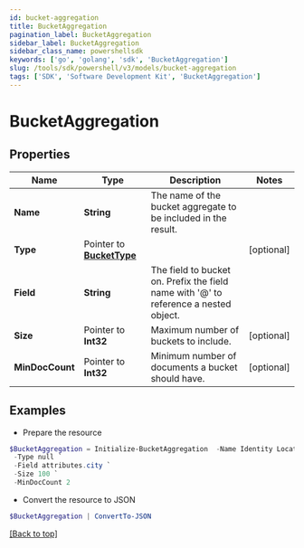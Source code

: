```yaml
---
id: bucket-aggregation
title: BucketAggregation
pagination_label: BucketAggregation
sidebar_label: BucketAggregation
sidebar_class_name: powershellsdk
keywords: ['go', 'golang', 'sdk', 'BucketAggregation'] 
slug: /tools/sdk/powershell/v3/models/bucket-aggregation
tags: ['SDK', 'Software Development Kit', 'BucketAggregation']
---
```



# BucketAggregation

## Properties

Name | Type | Description | Notes
------------ | ------------- | ------------- | -------------
**Name** |  **String** | The name of the bucket aggregate to be included in the result. | 
**Type** |  Pointer to [**BucketType**](bucket-type) |  | [optional] 
**Field** |  **String** | The field to bucket on. Prefix the field name with &#39;@&#39; to reference a nested object. | 
**Size** |  Pointer to **Int32** | Maximum number of buckets to include. | [optional] 
**MinDocCount** |  Pointer to **Int32** | Minimum number of documents a bucket should have. | [optional] 

## Examples

- Prepare the resource
```powershell
$BucketAggregation = Initialize-BucketAggregation  -Name Identity Locations `
 -Type null `
 -Field attributes.city `
 -Size 100 `
 -MinDocCount 2
```

- Convert the resource to JSON
```powershell
$BucketAggregation | ConvertTo-JSON
```


[[Back to top]](#) 

